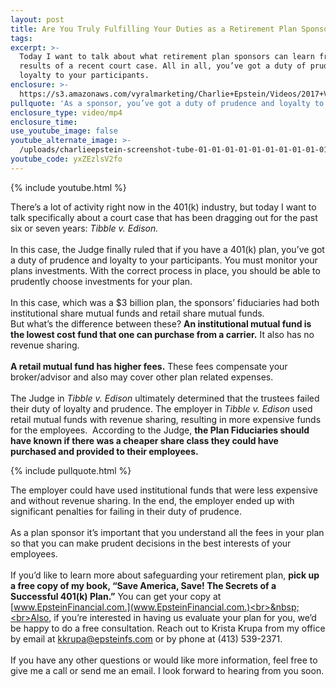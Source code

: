 ```yaml
---
layout: post
title: Are You Truly Fulfilling Your Duties as a Retirement Plan Sponsor?
tags:
excerpt: >-
  Today I want to talk about what retirement plan sponsors can learn from the
  results of a recent court case. All in all, you’ve got a duty of prudence and
  loyalty to your participants.
enclosure: >-
  https://s3.amazonaws.com/vyralmarketing/Charlie+Epstein/Videos/2017+Videos/TIBBLE+vs+EDISON+-+The+401K+Coach.mp4
pullquote: 'As a sponsor, you’ve got a duty of prudence and loyalty to your participants.'
enclosure_type: video/mp4
enclosure_time:
use_youtube_image: false
youtube_alternate_image: >-
  /uploads/charlieepstein-screenshot-tube-01-01-01-01-01-01-01-01-01-01-01-01-01-01-01-01-01-01-01.jpg
youtube_code: yxZEzlsV2fo
---
```



{% include youtube.html %}

There’s a lot of activity right now in the 401(k) industry, but today I want to talk specifically about a court case that has been dragging out for the past six or seven years: *Tibble v. Edison.*<br><br>In this case, the Judge finally ruled that if you have a 401(k) plan, you’ve got a duty of prudence and loyalty to your participants. You must monitor your plans investments. With the correct process in place, you should be able to prudently choose investments for your plan. &nbsp;<br>&nbsp;<br>In this case, which was a $3 billion plan, the sponsors’ fiduciaries had both institutional share mutual funds and retail share mutual funds.<br>But what’s the difference between these? **An institutional mutual fund is the lowest cost fund that one can purchase from a carrier.** It also has no revenue sharing.<br><br>**A retail mutual fund has higher fees.** These fees compensate your broker/advisor and also may cover other plan related expenses.<br>&nbsp;<br>The Judge in *Tibble v. Edison* ultimately determined that the trustees failed their duty of loyalty and prudence. The employer in *Tibble v. Edison* used retail mutual funds with revenue sharing, resulting in more expensive funds for the employees. &nbsp;According to the Judge, **the Plan Fiduciaries should have known if there was a cheaper share class they could have purchased and provided to their employees.**

{% include pullquote.html %}

The employer could have used institutional funds that were less expensive and without revenue sharing. In the end, the employer ended up with significant penalties for failing in their duty of prudence.<br><br>As a plan sponsor it’s important that you understand all the fees in your plan so that you can make prudent decisions in the best interests of your employees.<br><br>If you’d like to learn more about safeguarding your retirement plan, **pick up a free copy of my book, “Save America, Save! The Secrets of a Successful 401(k) Plan.”** You can get your copy at [www.EpsteinFinancial.com.](www.EpsteinFinancial.com.)<br>&nbsp;<br>Also, if you’re interested in having us evaluate your plan for you, we’d be happy to do a free consultation. Reach out to Krista Krupa from my office by email at [kkrupa@epsteinfs.com](mailto:kkrupa@epsteinfs.com) or by phone at (413) 539-2371.<br>&nbsp;<br>If you have any other questions or would like more information, feel free to give me a call or send me an email. I look forward to hearing from you soon.